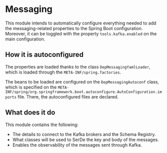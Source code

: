 # Messaging

This module intends to automatically configure everything needed to add the messaging-related properties to the Spring
Boot configuration. Moreover, it can be toggled with the property `tools.kafka.enabled` on the main configuration.

## How it is autoconfigured

The properties are loaded thanks to the class `DepMessagingYamlLoader`, which is loaded through the `META-INF/spring.factories`.

The beans to be loaded are configured on the `DepMessagingAutoconf` class, which is specified on the
`META-INF/spring/org.springframework.boot.autoconfigure.AutoConfiguration.imports` file. There, the autoconfigured files
are declared.

## What does it do

This module contains the following:

* The details to connect to the Kafka brokers and the Schema Registry.
* What classes will be used to SerDe the key and body of the messages.
* Enables the observability of the messages sent through Kafka.
